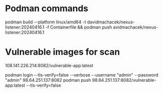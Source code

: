 # Podman commands
podman build --platform linux/amd64 -t davidmachacek/nexus-listener:20240416.1 -f Containerfile && podman push avidmachacek/nexus-listener:20240416.1

# Vulnerable images for scan
108.141.226.214:8082/vulnerable-app:latest

podman login --tls-verify=false --verbose --username "admin" --password "admin" 98.64.251.137:8082
podman push 98.64.251.137:8082/vulnerable-app:latest --tls-verify=false